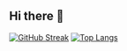## Hi there 👋
[![GitHub Streak](https://github-readme-streak-stats.herokuapp.com?user=TorbjornF-H01&theme=dark&hide_border=true&exclude_days=Sun%2CSat)](https://git.io/streak-stats)
[![Top Langs](https://github-readme-stats.vercel.app/api/top-langs/?username=TorbjornF&layout=pie)](https://github.com/anuraghazra/github-readme-stats)


<!--
**TorbjornF-H01/TorbjornF-H01** is a ✨ _special_ ✨ repository because its `README.md` (this file) appears on your GitHub profile.

Here are some ideas to get you started:

- 🔭 I’m currently working on ...
- 🌱 I’m currently learning ...
- 👯 I’m looking to collaborate on ...
- 🤔 I’m looking for help with ...
- 💬 Ask me about ...
- 📫 How to reach me: ...
- 😄 Pronouns: ...
- ⚡ Fun fact: ...
-->
